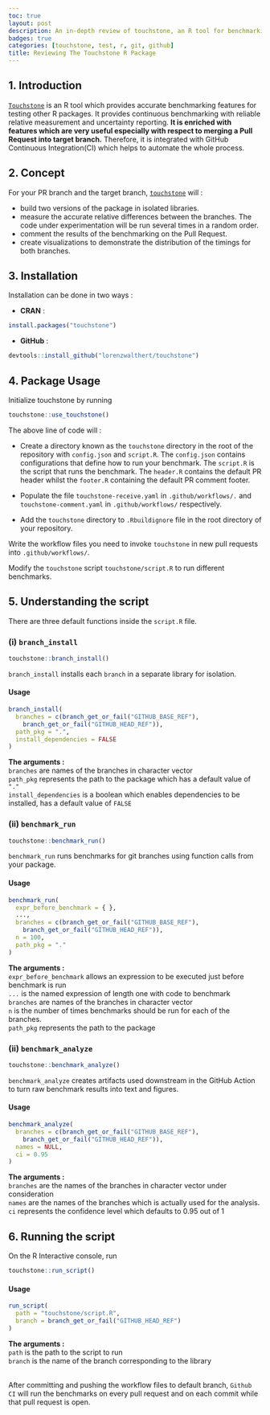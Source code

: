 ```yaml
---
toc: true
layout: post
description: An in-depth review of touchstone, an R tool for benchmarking performance of code
badges: true
categories: [touchstone, test, r, git, github]
title: Reviewing The Touchstone R Package
---
```


## 1. Introduction
[`Touchstone`](https://github.com/lorenzwalthert/touchstone) is an R tool which provides accurate benchmarking features for testing other R packages. It provides continuous benchmarking with reliable relative measurement and uncertainty reporting.
**It is enriched with features which are very useful especially with respect to merging a Pull Request into target branch.** Therefore, it is integrated with GitHub Continuous Integration(CI) which helps to automate the whole process. 

## 2. Concept
For your PR branch and the target branch, [`touchstone`](https://github.com/lorenzwalthert/touchstone) will : <br>
- build two versions of the package in isolated libraries.
- measure the accurate relative differences between the branches. The code under experimentation will be run several times in a random order.
- comment the results of the benchmarking on the Pull Request.
- create visualizations to demonstrate the distribution of the timings for both branches.

## 3. Installation
Installation can be done in two ways : <br>
* **CRAN** :
``` r
install.packages("touchstone")
```
* **GitHub** : 
 ``` r 
 devtools::install_github("lorenzwalthert/touchstone")
 ``` 

## 4. Package Usage
Initialize touchstone by running <br> 
``` r 
touchstone::use_touchstone()
```

The above line of code will :
- Create a directory known as the `touchstone` directory in the root of the repository with `config.json` and `script.R`. The `config.json` contains configurations that define how to run your benchmark. The `script.R` is the script that runs the benchmark. The `header.R` contains the default PR header whilst the `footer.R` containing the default PR comment footer. 

- Populate the file `touchstone-receive.yaml` in `.github/workflows/.`
and `touchstone-comment.yaml` in `.github/workflows/` respectively.

- Add the `touchstone` directory to `.Rbuildignore` file in the root directory of your repository.

Write the workflow files  you need to invoke `touchstone` in new pull requests into `.github/workflows/`.

Modify the `touchstone` script `touchstone/script.R` to run different benchmarks.

## 5. Understanding the script
There are three default functions inside the `script.R` file.

### (i) `branch_install`
``` r
touchstone::branch_install()
```
`branch_install` installs each `branch` in a separate library for isolation.
#### Usage
``` r
branch_install(
  branches = c(branch_get_or_fail("GITHUB_BASE_REF"),
    branch_get_or_fail("GITHUB_HEAD_REF")),
  path_pkg = ".",
  install_dependencies = FALSE
)
```
**The arguments :** <br>
`branches` are names of the branches in character vector <br>
`path_pkg` represents the path to the package which has a default value of `"."` <br>
`install_dependencies` is a boolean which enables dependencies to be installed, has a default value of `FALSE` <br>

### (ii) `benchmark_run`
``` r
touchstone::benchmark_run()
```
`benchmark_run` runs benchmarks for git branches using function calls from your package.
#### Usage
``` r
benchmark_run(
  expr_before_benchmark = { },
  ...,
  branches = c(branch_get_or_fail("GITHUB_BASE_REF"),
    branch_get_or_fail("GITHUB_HEAD_REF")),
  n = 100,
  path_pkg = "."
)
```
**The arguments :** <br>
`expr_before_benchmark` allows an expression to be executed just before benchmark is run<br>
`...` is the named expression of length one with code to benchmark<br>
`branches` are names of the branches in character vector <br>
`n` is the number of times benchmarks should be run for each of the branches. <br>
`path_pkg` represents the path to the package <br>

### (ii) `benchmark_analyze`
``` r
touchstone::benchmark_analyze()
```
`benchmark_analyze` creates artifacts used downstream in the GitHub Action to turn raw benchmark results into text and figures.

#### Usage
``` r
benchmark_analyze(
  branches = c(branch_get_or_fail("GITHUB_BASE_REF"),
    branch_get_or_fail("GITHUB_HEAD_REF")),
  names = NULL,
  ci = 0.95
)
```
**The arguments :** <br>
`branches` are the names of the branches in character vector under consideration <br>
`names` are the names of the branches which is actually used for the analysis. <br>
`ci` represents the confidence level which defaults to 0.95 out of 1 <br>

## 6. Running the  script
On the R Interactive console, run
``` r
touchstone::run_script()
```
#### Usage
``` r
run_script(
  path = "touchstone/script.R",
  branch = branch_get_or_fail("GITHUB_HEAD_REF")
)

```
**The arguments :** <br>
`path` is the path to the script to run <br>
`branch` is the name of the branch corresponding to the library <br>
<br>

After committing and pushing the workflow files to default branch, `Github CI` will run the benchmarks on every pull request and on each commit while that pull request is open.
